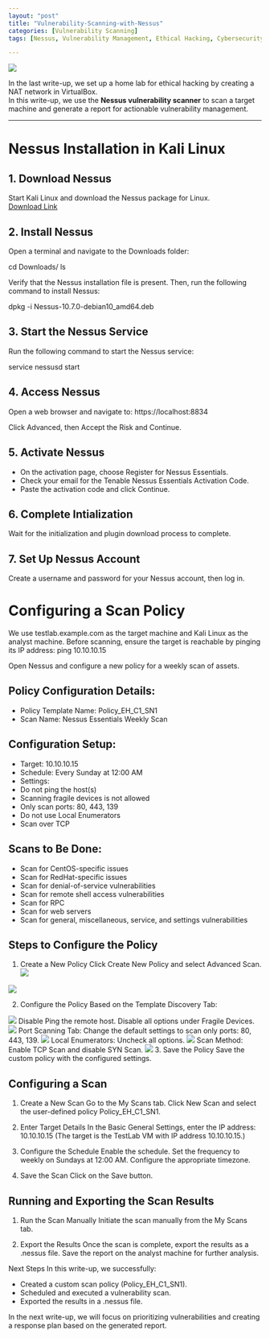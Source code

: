 ```yaml
---
layout: "post"
title: "Vulnerability-Scanning-with-Nessus"
categories: [Vulnerability Scanning]
tags: [Nessus, Vulnerability Management, Ethical Hacking, Cybersecurity]

---
```


![](https://miro.medium.com/v2/resize:fit:720/format:webp/1*96EFh8b5KO0VvSSp1E03wQ.png)

In the last write-up, we set up a home lab for ethical hacking by creating a NAT network in VirtualBox.  
In this write-up, we use the **Nessus vulnerability scanner** to scan a target machine and generate a report for actionable vulnerability management.

---

# Nessus Installation in Kali Linux

## 1. Download Nessus  
Start Kali Linux and download the Nessus package for Linux.  
[Download Link](https://www.tenable.com/downloads)

## 2. Install Nessus  
Open a terminal and navigate to the Downloads folder:

cd Downloads/
ls

Verify that the Nessus installation file is present. Then, run the following command to install Nessus:

dpkg -i Nessus-10.7.0-debian10_amd64.deb


## 3. Start the Nessus Service
Run the following command to start the Nessus service:

service nessusd start

## 4. Access Nessus
Open a web browser and navigate to:
https://localhost:8834

Click Advanced, then Accept the Risk and Continue.

## 5. Activate Nessus

- On the activation page, choose Register for Nessus Essentials.
- Check your email for the Tenable Nessus Essentials Activation Code.
- Paste the activation code and click Continue.
  
## 6. Complete Intialization
Wait for the initialization and plugin download process to complete.

## 7. Set Up Nessus Account
Create a username and password for your Nessus account, then log in.

# Configuring a Scan Policy

We use testlab.example.com as the target machine and Kali Linux as the analyst machine.
Before scanning, ensure the target is reachable by pinging its IP address:
ping 10.10.10.15

Open Nessus and configure a new policy for a weekly scan of assets.

## Policy Configuration Details:
- Policy Template Name: Policy_EH_C1_SN1
- Scan Name: Nessus Essentials Weekly Scan
## Configuration Setup:
- Target: 10.10.10.15
- Schedule: Every Sunday at 12:00 AM
- Settings:
 - Do not ping the host(s)
 - Scanning fragile devices is not allowed
 - Only scan ports: 80, 443, 139
 - Do not use Local Enumerators
 - Scan over TCP
## Scans to Be Done:
- Scan for CentOS-specific issues
- Scan for RedHat-specific issues
- Scan for denial-of-service vulnerabilities
- Scan for remote shell access vulnerabilities
- Scan for RPC
- Scan for web servers
- Scan for general, miscellaneous, service, and settings vulnerabilities
## Steps to Configure the Policy
1. Create a New Policy
Click Create New Policy and select Advanced Scan.
![](https://miro.medium.com/v2/resize:fit:720/format:webp/1*hDyWVxz6ZMGfuf6qnMalrQ.png)

![](https://miro.medium.com/v2/resize:fit:720/format:webp/1*ClpcUNDS7-Y3blTJJcGt4A.png)

2. Configure the Policy Based on the Template
Discovery Tab:

![](https://miro.medium.com/v2/resize:fit:720/format:webp/1*XcLtDagzZFaPouK9RUKoGw.png)
Disable Ping the remote host.
Disable all options under Fragile Devices.
![](https://miro.medium.com/v2/resize:fit:720/format:webp/1*VDwRr4Xkmb2AahE-KX_HBA.png)
Port Scanning Tab:
Change the default settings to scan only ports: 80, 443, 139.
![](https://miro.medium.com/v2/resize:fit:720/format:webp/1*iKbGEMmkaEGoo5l5GcWJdQ.png)
Local Enumerators:
Uncheck all options.
![](https://miro.medium.com/v2/resize:fit:720/format:webp/1*ihzvEV4b5Wgw30DBie3JhQ.png)
Scan Method:
Enable TCP Scan and disable SYN Scan.
![](https://miro.medium.com/v2/resize:fit:720/format:webp/1*BuNp13baNd11N2BoPsSM1g.png)
3. Save the Policy
Save the custom policy with the configured settings.

## Configuring a Scan
1. Create a New Scan
Go to the My Scans tab.
Click New Scan and select the user-defined policy Policy_EH_C1_SN1.
2. Enter Target Details
In the Basic General Settings, enter the IP address:
10.10.10.15
(The target is the TestLab VM with IP address 10.10.10.15.)

3. Configure the Schedule
Enable the schedule.
Set the frequency to weekly on Sundays at 12:00 AM.
Configure the appropriate timezone.
4. Save the Scan
Click on the Save button.

## Running and Exporting the Scan Results
1. Run the Scan Manually
Initiate the scan manually from the My Scans tab.

2. Export the Results
Once the scan is complete, export the results as a .nessus file.
Save the report on the analyst machine for further analysis.

Next Steps
In this write-up, we successfully:

- Created a custom scan policy (Policy_EH_C1_SN1).
- Scheduled and executed a vulnerability scan.
- Exported the results in a .nessus file.

In the next write-up, we will focus on prioritizing vulnerabilities and creating a response plan based on the generated report.
